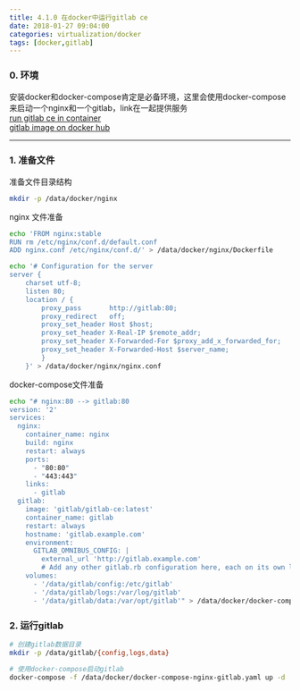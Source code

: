 ```yaml
---
title: 4.1.0 在docker中运行gitlab ce
date: 2018-01-27 09:04:00
categories: virtualization/docker
tags: [docker,gitlab]
---
```


### 0. 环境
安装docker和docker-compose肯定是必备环境，这里会使用docker-compose来启动一个nginx和一个gitlab，link在一起提供服务  
[run gitlab ce in container](https://docs.gitlab.com/omnibus/docker/)  
[gitlab image on docker hub](https://hub.docker.com/r/gitlab/gitlab-ce/)

---

### 1. 准备文件
准备文件目录结构
``` bash
mkdir -p /data/docker/nginx
```
nginx 文件准备
``` bash
echo 'FROM nginx:stable
RUN rm /etc/nginx/conf.d/default.conf
ADD nginx.conf /etc/nginx/conf.d/' > /data/docker/nginx/Dockerfile

echo '# Configuration for the server
server {
    charset utf-8;
    listen 80;
    location / {
        proxy_pass       http://gitlab:80;
        proxy_redirect   off;
        proxy_set_header Host $host;
        proxy_set_header X-Real-IP $remote_addr;
        proxy_set_header X-Forwarded-For $proxy_add_x_forwarded_for;
        proxy_set_header X-Forwarded-Host $server_name;
        }
    }' > /data/docker/nginx/nginx.conf
```
docker-compose文件准备
``` bash
echo "# nginx:80 --> gitlab:80
version: '2'
services:
  nginx:
    container_name: nginx
    build: nginx
    restart: always
    ports:
      - "80:80"
      - "443:443"
    links:
      - gitlab
  gitlab:
    image: 'gitlab/gitlab-ce:latest'
    container_name: gitlab
    restart: always
    hostname: 'gitlab.example.com'
    environment:
      GITLAB_OMNIBUS_CONFIG: |
        external_url 'http://gitlab.example.com'
        # Add any other gitlab.rb configuration here, each on its own line
    volumes:
      - '/data/gitlab/config:/etc/gitlab'
      - '/data/gitlab/logs:/var/log/gitlab'
      - '/data/gitlab/data:/var/opt/gitlab'" > /data/docker/docker-compose-nginx-gitlab.yaml
```

### 2. 运行gitlab
``` bash
# 创建gitlab数据目录
mkdir -p /data/gitlab/{config,logs,data}

# 使用docker-compose启动gitlab
docker-compose -f /data/docker/docker-compose-nginx-gitlab.yaml up -d
```
